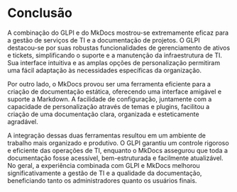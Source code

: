 # Conclusão

A combinação do GLPI e do MkDocs mostrou-se extremamente eficaz para a gestão de serviços de TI e a documentação de projetos. O GLPI destacou-se por suas robustas funcionalidades de gerenciamento de ativos e tickets, simplificando o suporte e a manutenção da infraestrutura de TI. Sua interface intuitiva e as amplas opções de personalização permitiram uma fácil adaptação às necessidades específicas da organização.

Por outro lado, o MkDocs provou ser uma ferramenta eficiente para a criação de documentação estática, oferecendo uma interface amigável e suporte a Markdown. A facilidade de configuração, juntamente com a capacidade de personalização através de temas e plugins, facilitou a criação de uma documentação clara, organizada e esteticamente agradável.

A integração dessas duas ferramentas resultou em um ambiente de trabalho mais organizado e produtivo. O GLPI garantiu um controle rigoroso e eficiente das operações de TI, enquanto o MkDocs assegurou que toda a documentação fosse acessível, bem-estruturada e facilmente atualizável. No geral, a experiência combinada com GLPI e MkDocs melhorou significativamente a gestão de TI e a qualidade da documentação, beneficiando tanto os administradores quanto os usuários finais.
